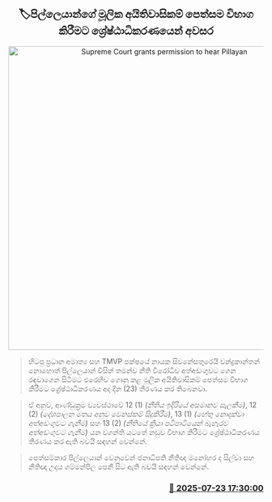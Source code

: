 <p align='center'><b><h2 align='center' title='Supreme Court grants permission to hear Pillayan's fundamental rights petition'>🏷පිල්ලෙයාන්ගේ මූලික අයිතිවාසිකම් පෙත්සම විභාග කිරීමට ශ්‍රේෂ්ඨාධිකරණයෙන් අවසර</h2></b></p>
<p align='center'><img src='https://helakuru.sgp1.cdn.digitaloceanspaces.com/esana/images/lib/court-2.jpg' width='600' alt='Supreme Court grants permission to hear Pillayan's fundamental rights petition'></p>

> හිටපු ප්‍රධාන අමාත්‍ය සහ TMVP පක්ෂයේ නායක සිවනේසතුරෙයි චන්ද්‍රකාන්තන් නොහොත් පිල්ලෙයාන් විසින් තමන්ව නීති විරෝධිව අත්අඩංගුවට ගෙන රඳවාගෙන සිටීමට එරෙහිව ගොනු කළ මූලික අයිතිවාසිකම් පෙත්සම විභාග කිරීමට ශ්‍රේෂ්ඨාධිකරණය අද දින (23) තීරණය කර තිබෙනවා.

> ඒ අනුව, ආණ්ඩුක්‍රම ව්‍යවස්ථාවේ 12 (1) <em>(නීතිය ඉදිරියේ අසමානව සැලකීම)</em>, 12 (2) <em>(දේශපාලන මතය අනුව වෙනස්කම් සිදුකිරීම)</em>, 13 (1) <em>(හේතු නොදක්වා අත්අඩංගුවට ගැනීම)</em> සහ 13 (2) <em>(නීතියේ ක්‍රියා පටිපාටියෙන් බැහැරව අත්අඩංගුවට ගැනීම)</em> යන වගන්ති යටතේ නඩුව විභාග කිරීමට ශ්‍රේෂ්ඨාධිකරණය තීරණය කර ඇති බවයි සඳහන් වෙන්නේ.

> පෙත්සම්කාර පිල්ලෙයාන් වෙනුවෙන් ජනාධිපති නීතිඥ මනෝහර ද සිල්වා සහ නීතිඥ උදය ගම්මන්පිල පෙනී සිට ඇති බවයි සඳහන් වෙන්නේ.



<h3 align='right'><a href='https://www.helakuru.lk/esana/p/112105/'>📅 2025-07-23 17:30:00</a></h3>
